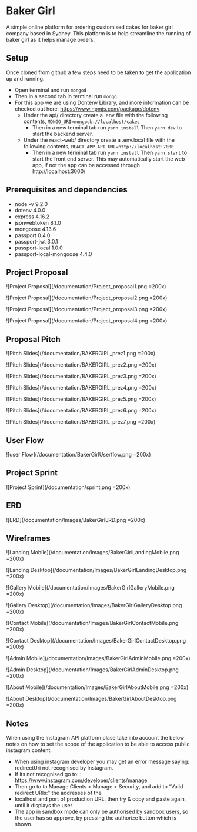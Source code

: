 # Baker Girl #
A simple online platform for ordering customised cakes for baker girl company based in Sydney. This platform is to help streamline the running of baker girl as it helps manage orders.

## Setup ##
Once cloned from github a few steps need to be taken to get the application up and running.
* Open terminal and run ``` mongod ```
* Then in a second tab in terminal run ``` mongo ```
* For this app we are using Dontenv Library, and more information can be checked out here: https://www.npmjs.com/package/dotenv
  * Under the api/ directory create a .env file with the following contents,
  ``` MONGO_URI=mongodb://localhost/cakes ```
    * Then in a new terminal tab run ```yarn install```
    Then
    ``` yarn dev ```
    to start the backend server.
  * Under the react-web/ directory create a .env.local file with the following contents,
  ``` REACT_APP_API_URL=http://localhost:7000 ```
    * Then in a new terminal tab run
    ```yarn install```
    Then
    ``` yarn start ```
    to start the front end server. This may automatically start the web app, if not the app can be accessed through http://localhost:3000/

## Prerequisites and dependencies ##
  * node -v 9.2.0
  * dotenv 4.0.0
  * express 4.16.2
  * jsonwebtoken 8.1.0
  * mongoose 4.13.6
  * passport 0.4.0
  * passport-jwt 3.0.1
  * passport-local 1.0.0
  * passport-local-mongoose 4.4.0

## Project Proposal ##
![Project Proposal](/documentation/Project_proposal1.png =200x)

![Project Proposal](/documentation/Project_proposal2.png =200x)

![Project Proposal](/documentation/Project_proposal3.png =200x)

![Project Proposal](/documentation/Project_proposal4.png =200x)

## Proposal Pitch ##
![Pitch Slides](/documentation/BAKERGIRL_prez1.png =200x)

![Pitch Slides](/documentation/BAKERGIRL_prez2.png =200x)

![Pitch Slides](/documentation/BAKERGIRL_prez3.png =200x)

![Pitch Slides](/documentation/BAKERGIRL_prez4.png =200x)

![Pitch Slides](/documentation/BAKERGIRL_prez5.png =200x)

![Pitch Slides](/documentation/BAKERGIRL_prez6.png =200x)

![Pitch Slides](/documentation/BAKERGIRL_prez7.png =200x)

## User Flow ##
![user Flow](/documentation/BakerGirlUserflow.png =200x)

## Project Sprint ##
![Project Sprint](/documentation/sprint.png =200x)

## ERD ##
![ERD](/documentation/Images/BakerGirlERD.png =200x)

## Wireframes ##
![Landing Mobile](/documentation/Images/BakerGirlLandingMobile.png =200x)

![Landing Desktop](/documentation/Images/BakerGirlLandingDesktop.png =200x)

![Gallery Mobile](/documentation/Images/BakerGirlGalleryMobile.png =200x)

![Gallery Desktop](/documentation/Images/BakerGirlGalleryDesktop.png =200x)

![Contact Mobile](/documentation/Images/BakerGirlContactMobile.png =200x)

![Contact Desktop](/documentation/Images/BakerGirlContactDesktop.png =200x)

![Admin Mobile](/documentation/Images/BakerGirlAdminMobile.png =200x)

![Admin Desktop](/documentation/Images/BakerGirlAdminDesktop.png =200x)

![About Mobile](/documentation/Images/BakerGirlAboutMobile.png =200x)

![About Desktop](/documentation/Images/BakerGirlAboutDesktop.png =200x)


## Notes ##

When using the Instagram API platform plase take into account the below notes on how to set the scope of the application to be able to access public instagram content:

* When using instagram developer you may get an error message saying: redirectUri not recognised by Instagram.
* If its not recognised go to: : https://www.instagram.com/developer/clients/manage
* Then go to to Manage Clients > Manage > Security, and add to “Valid redirect URIs:” the addresses of the
* localhost and port of production URL, then try & copy and paste again, until it displays the user
* The app in sandbox mode can only be authorised by sandbox users, so the user has so approve, by pressing the     authorize button which is shown.
